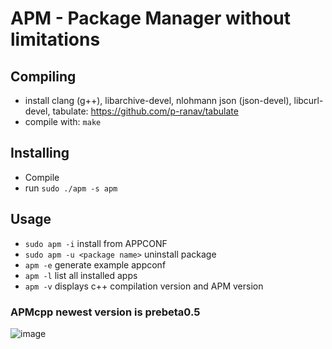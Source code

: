 # APM - Package Manager without limitations

## Compiling

- install clang (g++), libarchive-devel, nlohmann json (json-devel), libcurl-devel, tabulate: https://github.com/p-ranav/tabulate
- compile with: `make`

## Installing

- Compile
- run `sudo ./apm -s apm`

## Usage

- `sudo apm -i` install from APPCONF
- `sudo apm -u <package name>` uninstall package
- `apm -e` generate example appconf
- `apm -l` list all installed apps
- `apm -v` displays c++ compilation version and APM version

### APMcpp newest version is prebeta0.5

![image](https://github.com/MateuszB-PL/apmcpp/assets/99821157/8fbb6984-e42c-4571-89e3-ec5bdf987ad3)
